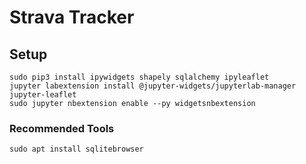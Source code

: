 # Strava Tracker

## Setup

    sudo pip3 install ipywidgets shapely sqlalchemy ipyleaflet
    jupyter labextension install @jupyter-widgets/jupyterlab-manager jupyter-leaflet
    sudo jupyter nbextension enable --py widgetsnbextension
    
### Recommended Tools

    sudo apt install sqlitebrowser
    
    
